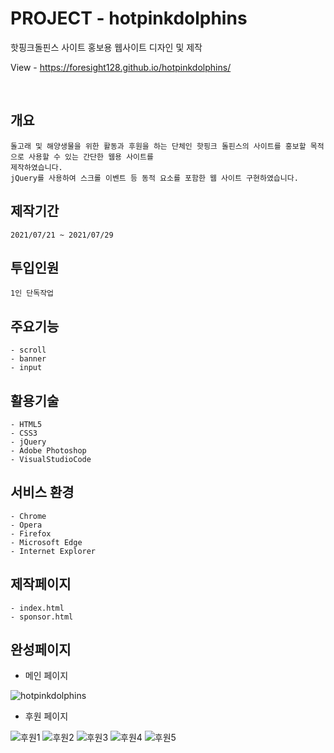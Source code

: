 # PROJECT - hotpinkdolphins
핫핑크돌핀스 사이트 홍보용 웹사이트 디자인 및 제작

View - https://foresight128.github.io/hotpinkdolphins/

<br>

## 개요
```
돌고래 및 해양생물을 위한 활동과 후원을 하는 단체인 핫핑크 돌핀스의 사이트를 홍보할 목적으로 사용할 수 있는 간단한 웹용 사이트를
제작하였습니다.
jQuery를 사용하여 스크롤 이벤트 등 동적 요소를 포함한 웹 사이트 구현하였습니다.
```

## 제작기간
```
2021/07/21 ~ 2021/07/29
```

## 투입인원
```
1인 단독작업
```

## 주요기능
```
- scroll
- banner
- input
```

## 활용기술
```
- HTML5
- CSS3
- jQuery
- Adobe Photoshop
- VisualStudioCode
```

## 서비스 환경
```
- Chrome
- Opera
- Firefox
- Microsoft Edge
- Internet Explorer
```

## 제작페이지
```
- index.html
- sponsor.html
```

## 완성페이지

- 메인 페이지

![hotpinkdolphins](https://user-images.githubusercontent.com/89468282/137441078-fd925515-adc6-46d2-94f4-50360ee3c6c9.png)


- 후원 페이지

![후원1](https://user-images.githubusercontent.com/89468282/131786234-2ad64f9e-95b6-479a-9646-a9b2b320b009.png)
![후원2](https://user-images.githubusercontent.com/89468282/131786239-cfdd3cc8-e43b-4f2a-bffa-c23fc53644cf.png)
![후원3](https://user-images.githubusercontent.com/89468282/131786245-9a35cb14-9f01-4f2a-b3a0-756e49382627.png)
![후원4](https://user-images.githubusercontent.com/89468282/131786249-2796643d-f40b-4265-895c-2f881e484a60.png)
![후원5](https://user-images.githubusercontent.com/89468282/131786255-d3a3f448-8cf2-4b0b-9fda-d5fe9e2ab0cf.png)



